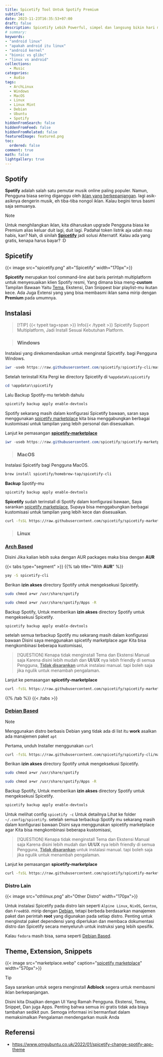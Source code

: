 ```yaml
---
title: Spicetify Tool Untuk Spotify Premium
subtitle:
date: 2023-11-23T16:35:53+07:00
draft: false
description: Spicetify Lebih Powerful, simpel dan langsung bikin hari makin asik. Jadi, siapin komputermu dan nikmati Spotify-mu jadi lebih berkelas! ☕🎶
# summary: 
keywords:
- "android linux"
- "apakah android itu linux"
- "android kernel"
- "bionic vs glibc"
- "linux vs android"
collections:
  - Music
categories:
  - Audio
tags:
  - ArchLinux
  - Windows
  - MacOS
  - Linux
  - Linux Mint
  - Debian
  - Ubuntu
  - Spotify
hiddenFromSearch: false
hiddenFromFeed: false
hiddenFromRelated: false
featuredImage: featured.png
toc:
  ordered: false
comment: true
math: false
lightgallery: true
---
```


## Spotify

**Spotify** adalah salah satu pemutar musik online paling populer. Namun, Pengguna biasa sering diganggu oleh <u>iklan yang berkepanjangan</u>. lagi asik-asiknya dengerin musik, eh tiba-tiba nongol iklan. Kalau begini terus basmi saja semuanya.

<!-- {{< image src="./3961-spotify.png" alt="Spotify" >}} -->

> [!NOTE]
> Untuk menghilangkan iklan, kita diharuskan upgrade Pengguna biasa ke Premium alias keluar duit lagi, duit lagi. Padahal token listrik aja udah mau habis, kan? Nah, di sinilah [**Spicetify**](#spicetify) jadi solusi Alternatif. Kalau ada yang gratis, kenapa harus bayar? :D

## Spicetify

{{< image src="spicetify.png" alt="Spicetify" width="170px">}}

**Spicetify** merupakan tool command-line alat baris perintah multiplatform untuk menyesuaikan klien Spotify resmi, Yang dimana bisa meng-**custom** Tampilan Bawaan Yaitu [Tema](https://github.com/spicetify/spicetify-themes/blob/master/THEMES.md), Ekstensi, Dan Snippest biar playlist-mu ikutan kece. Ada Juga Extensi yang yang bisa membasmi iklan sama mirip dengan **Premium** pada umumnya.

## Instalasi

> [!TIP] {{< typeit tag=span >}} Info{{< /typeit >}}
> Spicetify Support Multiplatform, Jadi Install Sesuai Kebutuhan Platform.

> ### Windows

Instalasi yang direkomendasikan untuk menginstal Spicetify. bagi Pengguna Windows.

```powershell {title="User"}
iwr -useb https://raw.githubusercontent.com/spicetify/spicetify-cli/master/install.ps1 | iex
```

Setelah terinstall Kita Pergi ke directory Spicetify di `%appdata%\spicetify`

```powershell {title="User"}
cd %appdata%\spicetify
```

Lalu Backup Spotify-mu terlebih dahulu

```powershell {title="User"}
spicetify backup apply enable-devtools
```

Spotify sekarang masih dalam konfigurasi Spicetify bawaan, saran saya menggunakan [spicetify marketplace](https://github.com/spicetify/marketplace) kita bisa menggabungkan berbagai kustomisasi untuk tampilan yang lebih personal dan disesuaikan.

Lanjut ke pemasangan [**spicetify-marketplace**](https://github.com/spicetify/marketplace)

```powershell {title="User"}
iwr -useb https://raw.githubusercontent.com/spicetify/spicetify-marketplace/main/resources/install.ps1 | iex

```

> ### MacOS

Instalasi Spicetify bagi Pengguna MacOS.

```zsh {title="User"}
brew install spicetify/homebrew-tap/spicetify-cli
```

**Backup** Spotify-mu
```zsh {title="User"}
spicetify backup apply enable-devtools
```

**Spicetify** sudah terinstall di Spotify dalam konfigurasi bawaan, Saya sarankan [spicetify marketplace](https://github.com/spicetify/marketplace), Supaya bisa menggabungkan berbagai kustomisasi untuk tampilan yang lebih kece dan disesuaikan.

```zsh {title="User"}
curl -fsSL https://raw.githubusercontent.com/spicetify/spicetify-marketplace/main/resources/install.sh | sh
```

> ### Linux

### [Arch Based](https://wiki.archlinux.org/title/Arch-based_distributions)

Disini Jika kalian lebih suka dengan AUR packages maka bisa dengan **AUR** 

{{< tabs type="segment" >}}
{{% tab title="With **AUR**" %}}


```sh {title="Terminal"}
yay -S spicetify-cli
```

Berikan **izin akses** directory Spotify untuk mengeksekusi Spicetify.

```sh {title="Terminal"}
sudo chmod a+wr /usr/share/spotify

sudo chmod a+wr /usr/share/spotify/Apps -R
```

Backup Spotify, Untuk memberikan **izin akses** directory Spotify untuk mengeksekusi Spicetify.

```sh {title="Terminal"}
spicetify backup apply enable-devtools
```

setelah semua terbackup Spotify mu sekarang masih dalam konfigurasi bawaan Disini saya menggunakan spicetify marketplace agar Kita bisa mengkombinasi beberapa kustomisasi, 

> [!QUESTION] Kenapa tidak menginstall Tema dan Ekstensi Manual saja
> Karena disini lebih mudah dan **UI**/**UX** nya lebih friendly di semua Pengguna, <u>**Tidak disarankan**</u> untuk instalasi manual. tapi boleh saja jika ngulik untuk menambah pengalaman.

Lanjut ke pemasangan **spicetify-marketplace**
```sh
curl -fsSL https://raw.githubusercontent.com/spicetify/spicetify-marketplace/main/resources/install.sh | sh
```

{{% /tab %}}
{{< /tabs >}}

### [Debian Based](https://en.wikipedia.org/wiki/Category:Debian-based_distributions)

> [!NOTE]
> Menggunakan distro berbasis Debian yang tidak ada di list itu **work** asalkan ada manajemen paket `apt`

Pertama, unduh Installer menggunakan `curl`

```sh {title=Terminal}
curl -fsSL https://raw.githubusercontent.com/spicetify/spicetify-cli/master/install.sh | sh
```

Berikan **izin akses** directory Spotify untuk mengeksekusi Spicetify.

```sh {title=Terminal}
sudo chmod a+wr /usr/share/spotify

sudo chmod a+wr /usr/share/spotify/Apps -R
```


Backup Spotify, Untuk memberikan **izin akses** directory Spotify untuk mengeksekusi Spicetify.

```sh
spicetify backup apply enable-devtools
```

Untuk melihat config `spicetify -c` Untuk detailnya Lihat ke folder `~/.config/spicetify`. 
setelah semua terbackup Spotify mu sekarang masih dalam konfigurasi bawaan Disini saya menggunakan spicetify marketplace agar Kita bisa mengkombinasi beberapa kustomisasi, 

> [!QUESTION] Kenapa tidak menginstall Tema dan Ekstensi Manual saja
> Karena disini lebih mudah dan **UI**/**UX** nya lebih friendly di semua Pengguna, <u>**Tidak disarankan**</u> untuk instalasi manual. tapi boleh saja jika ngulik untuk menambah pengalaman.

Lanjut ke pemasangan **spicetify-marketplace**
```sh
curl -fsSL https://raw.githubusercontent.com/spicetify/spicetify-marketplace/main/resources/install.sh | sh
```

### Distro Lain
{{< image src="othlinux.png" alt="Other Distro" width="170px">}}

Untuk instalasi Spicetify pada distro lain seperti `Alpine Linux`, `NixOS`, `Gentoo`, dan `FreeBSD`. mirip dengan [Debian](#debian-based), tetapi berbeda berdasarkan manajemen paket dan perintah **root** yang digunakan pada setiap distro. Penting untuk menginstal paket dependensi yang diperlukan dan membaca dokumentasi distro dan Spicetify secara menyeluruh untuk instruksi yang lebih spesifik.

Kalau `fedora` masih bisa, sama seperti [Debian Based](#12-debian-based).

## Theme, Extension, Snippets

{{< image src="marketplace.webp" caption="[spicetify marketplace](https://github.com/spicetify/marketplace)" width="570px">}}

> [!TIP]
> Saya sarankan untuk segera menginstall **Adblock** segera untuk membasmi iklan berkepanjangan.

Disini kita Disajikan dengan UI Yang Ramah Pengguna. Ekstensi, Tema, Snippet, Dan juga Apps. Penting bahwa semua ini gratis tidak ada biaya tambahan sedikit pun. Semoga informasi ini bermanfaat dalam memaksimalkan Pengalaman mendengarkan musik Anda

## Referensi

- https://www.omgubuntu.co.uk/2022/01/spicetify-change-spotify-app-theme
